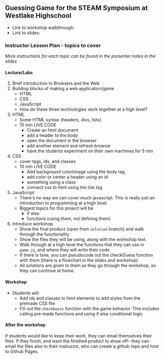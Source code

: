 ## Guessing Game for the STEAM Symposium at Westlake Highschool

- Link to workshop walkthrough:
- Link to slides:

### Instructor Lesson Plan - topics to cover
_More instructions for each topic can be found in the presenter notes in the slides_

#### Lecture/Labs

1. Brief introduction to Browsers and the Web
2. Building blocks of making a web application/game
    - HTML
    - CSS
    - JavaScript
    - How do these three technologies work together at a high level?
3. HTML
    - Some HTML syntax (headers, divs, lists)
    - 10 min LIVE CODE
      - Create an html document
      - add a header to the body
      - open the document in the browser
      - add another element and refresh browser
      - have the students experiment on their own machines for 5 min
4. CSS
    - cover tags, ids, and classes
    - 10 min LIVE CODE
      - Add background color/image using the body tag
      - add color or center a header using an id
      - something using a class
      - connect css to html using the link tag
5. JavaScript
    - There's no way we can cover much javascript. This is really just an introduction to programming at a high level.
    - Biggest topics for this project will be
      - if else
      - functions (using them, not defining them)
6. Introduce workshop
    - Show the final product (open from `solution` branch) and walk through the functionality
    - Show the files they will be using, along with the workshop text.
    - Walk through at a high level the functions that they can use in `game.js`, and where they will write their code
    - If there is time, you can pseudocode out the checkGuess function with them (there is a flowchart in the slides and workshop)
    - All solutions are given to them as they go through the workshop, so they can continue at home.

#### Workshop

- Students will:
    - Add ids and classes to html elements to add styles from the premade CSS file
    - Fill out the `checkGuess` function with the game behavior. This includes calling pre-made functions and using if else conditional logic

#### After the workshop

If students would like to keep their work, they can email themselves their files. If they finish, and want the finished product to show off--they can email the files also to their instructor, who can create a github repo and host to Github Pages.
